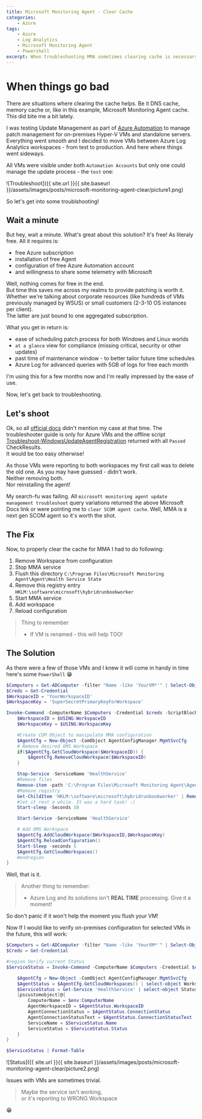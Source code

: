 ```yaml
---
title: Microsoft Monitoring Agent - Clear Cache
categories:
    - Azure
tags:
    - Azure
    - Log Analytics
    - Microsoft Monitoring Agent
    - Powershell
excerpt: When troubleshooting MMA sometimes clearing cache is necessary. This is a simple how to.
---
```


# When things go bad

There are situations where clearing the cache helps. Be it DNS cache, memory cache or, like in this example, Microsoft Monitoring Agent cache. This did bite me a bit lately. 

I was testing Update Management as part of [Azure Automation](https://docs.microsoft.com/en-us/azure/automation/automation-tutorial-update-management) to manage patch management for on-premises Hyper-V VMs and standalone servers.  
Everything went smooth and I decided to move VMs between Azure Log Analytics workspaces - from test to production. And here where things went sideways.

All VMs were visible under both `Automation Accounts` but only one could manage the update process - the `test` one:

![Troubleshoot]({{ site.url }}{{ site.baseurl }}/assets/images/posts/microsoft-monitoring-agent-clear/picture1.png)

So let's get into some troublshooting!

## Wait a minute

But hey, wait a minute. What's great about this solution? It's free! As literaly free. All it requires is:

- free Azure subscription
- installation of free Agent
- configuration of free Azure Automation account
- and willingness to share some telemetry with Microsoft

Well, nothing comes for free in the end.  
But time this saves me across my realms to provide patching is worth it. Whether we're talking about corporate resources (like hundreds of VMs previously managed by WSUS) or small customers (2-3-10 OS instances per client).  
The latter are just bound to one aggregated subscription.

What you get in return is:

- ease of scheduling patch process for both Windows and Linux worlds
- `at a glance` view for compliance (missing critical, security or other updates)
- past time of maintenance window - to better tailor future time schedules
- Azure Log for advanced queries with 5GB of logs for free each month

I'm using this for a few months now and I'm really impressed by the ease of use.

Now, let's get back to troubleshooting.

## Let's shoot

Ok, so all [official docs](https://docs.microsoft.com/en-gb/azure/automation/troubleshoot/update-agent-issues) didn't mention my case at that time. The troubleshooter guide is only for Azure VMs and the offline script [Troubleshoot-WindowsUpdateAgentRegistration](https://www.powershellgallery.com/packages/Troubleshoot-WindowsUpdateAgentRegistration) returned with all `Passed` CheckResults.  
It would be too easy otherwise!  

As those VMs were reporting to both workspaces my first call was to delete the old one. As you may have guessed - didn't work.  
Neither removing both.  
Nor reinstalling the agent!

My search-fu was failing. All `microsoft monitoring agent update management troubleshoot` query variations returned the above Microsoft Docs link or were pointing me to `clear SCOM agent cache`. Well, MMA is a next gen SCOM agent so it's worth the shot.

## The Fix

Now, to properly clear the cache for MMA I had to do following:

1. Remove Workspace from configuration
2. Stop MMA service
3. Flush this directory `C:\Program Files\Microsoft Monitoring Agent\Agent\Health Service State`
4. Remove this registry entry `HKLM:\software\microsoft\hybridrunbookworker`
5. Start MMA service
6. Add workspace
7. Reload configuration

> Thing to remember  
> - If VM is renamed - this will help TOO!

## The Solution

As there were a few of those VMs and I knew it will come in handy in time here's some `PowerShell` :grin:

```powershell
$Computers = Get-ADComputer -filter "Name -like 'YourVM*'" | Select-Object -ExpandProperty Name
$Creds = Get-Credential
$WorkspaceID = 'YourWorkspaceID'
$WorkspaceKey = 'SuperSecretPrimaryKeyForWorkspace'

Invoke-Command -ComputerName $Computers -Credential $creds -ScriptBlock {
    $WorkspaceID = $USING:WorkspaceID
    $WorkspaceKey = $USING:WorkspaceKey

    #Create COM Object to manipulate MMA configuration
    $AgentCfg = New-Object -ComObject AgentConfigManager.MgmtSvcCfg
    # Remove desired OMS Workspace
    if($AgentCfg.GetCloudWorkspace($WorkspaceID)) {
        $AgentCfg.RemoveCloudWorkspace($WorkspaceID)
    }

    Stop-Service -ServiceName 'HealthService'
    #Remove files
    Remove-item -path 'C:\Program Files\Microsoft Monitoring Agent\Agent\Health Service State'
    #Remove registry
    Get-ChildItem 'HKLM:\software\microsoft\hybridrunbookworker' | Remove-Item
    #let it rest a while. It was a hard task! :)
    Start-sleep -Seconds 10

    Start-Service -ServiceName 'HealthService'

    # Add OMS Workspace
    $AgentCfg.AddCloudWorkspace($WorkspaceID,$WorkspaceKey)
    $AgentCfg.ReloadConfiguration()
    Start-Sleep -seconds 5
    $AgentCfg.GetCloudWorkspaces()
    #endregion
}
```

Well, that is it. 

> Another thing to remember:  
> - Azure Log and its solutions isn't **REAL TIME** processing. Give it a moment!

So don't panic if it won't help the moment you flush your VM!

Now If I would like to verify on-premises configuration for selected VMs in the future, this will work:

```powershell
$Computers = Get-ADComputer -filter "Name -like 'YourVM*'" | Select-Object -ExpandProperty Name
$Creds = Get-Credential

#region Verify current Status
$ServiceStatus = Invoke-Command -ComputerName $Computers -Credential $creds -ScriptBlock {

    $AgentCfg = New-Object -ComObject AgentConfigManager.MgmtSvcCfg
    $AgentStatus = $AgentCfg.GetCloudWorkspaces() | select-object WorkspaceID,ConnectionStatus,ConnectionStatusText
    $ServiceStatus = Get-Service 'HealthService' | select-object Status,Name
    [pscustomobject]@{
        ComputerName = $env:ComputerName
        AgentWorkspaceID = $AgentStatus.WorkspaceID
        AgentConnectionStatus = $AgentStatus.ConnectionStatus
        AgentConnectionStatusText = $AgentStatus.ConnectionStatusText
        ServiceName = $ServiceStatus.Name
        ServiceStatus = $ServiceStatus.Status
    }
}

$ServiceStatus | Format-Table
```

![Status]({{ site.url }}{{ site.baseurl }}/assets/images/posts/microsoft-monitoring-agent-clear/picture2.png)

Issues with VMs are sometimes trivial.

> Maybe the service isn't working,  
  > or it's reporting to WRONG Workspace

:grin: